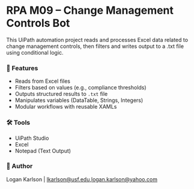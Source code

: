 
# RPA M09 – Change Management Controls Bot

This UiPath automation project reads and processes Excel data related to change management controls, then filters and writes output to a .txt file using conditional logic.

### 📂 Features
- Reads from Excel files
- Filters based on values (e.g., compliance thresholds)
- Outputs structured results to `.txt` file
- Manipulates variables (DataTable, Strings, Integers)
- Modular workflows with reusable XAMLs


### 🛠️ Tools
- UiPath Studio
- Excel
- Notepad (Text Output)

### 👤 Author
Logan Karlson | [lkarlson@usf.edu,logan.karlson@yahoo.com](mailto:lkarlson@usf.edu)

